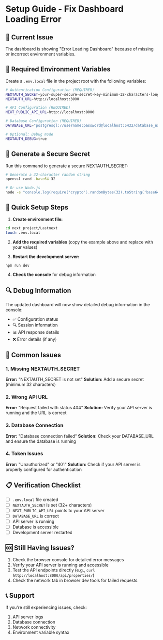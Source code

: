 # Setup Guide - Fix Dashboard Loading Error

## 🚨 Current Issue
The dashboard is showing "Error Loading Dashboard" because of missing or incorrect environment variables.

## 🔧 Required Environment Variables

Create a `.env.local` file in the project root with the following variables:

```bash
# Authentication Configuration (REQUIRED)
NEXTAUTH_SECRET=your-super-secure-secret-key-minimum-32-characters-long
NEXTAUTH_URL=http://localhost:3000

# API Configuration (REQUIRED)
NEXT_PUBLIC_API_URL=http://localhost:8000

# Database Configuration (REQUIRED)
DATABASE_URL="postgresql://username:password@localhost:5432/database_name"

# Optional: Debug mode
NEXTAUTH_DEBUG=true
```

## 🔑 Generate a Secure Secret

Run this command to generate a secure NEXTAUTH_SECRET:

```bash
# Generate a 32-character random string
openssl rand -base64 32

# Or use Node.js
node -e "console.log(require('crypto').randomBytes(32).toString('base64'))"
```

## 🚀 Quick Setup Steps

1. **Create environment file:**
```bash
cd next_project/Lastnext
touch .env.local
```

2. **Add the required variables** (copy the example above and replace with your values)

3. **Restart the development server:**
```bash
npm run dev
```

4. **Check the console** for debug information

## 🔍 Debug Information

The updated dashboard will now show detailed debug information in the console:

- ✅ Configuration status
- 🔍 Session information
- 📊 API response details
- ❌ Error details (if any)

## 🐛 Common Issues

### 1. Missing NEXTAUTH_SECRET
**Error:** "NEXTAUTH_SECRET is not set"
**Solution:** Add a secure secret (minimum 32 characters)

### 2. Wrong API URL
**Error:** "Request failed with status 404"
**Solution:** Verify your API server is running and the URL is correct

### 3. Database Connection
**Error:** "Database connection failed"
**Solution:** Check your DATABASE_URL and ensure the database is running

### 4. Token Issues
**Error:** "Unauthorized" or "401"
**Solution:** Check if your API server is properly configured for authentication

## 📋 Verification Checklist

- [ ] `.env.local` file created
- [ ] `NEXTAUTH_SECRET` is set (32+ characters)
- [ ] `NEXT_PUBLIC_API_URL` points to your API server
- [ ] `DATABASE_URL` is correct
- [ ] API server is running
- [ ] Database is accessible
- [ ] Development server restarted

## 🆘 Still Having Issues?

1. Check the browser console for detailed error messages
2. Verify your API server is running and accessible
3. Test the API endpoints directly (e.g., `curl http://localhost:8000/api/properties/`)
4. Check the network tab in browser dev tools for failed requests

## 📞 Support

If you're still experiencing issues, check:
1. API server logs
2. Database connection
3. Network connectivity
4. Environment variable syntax 